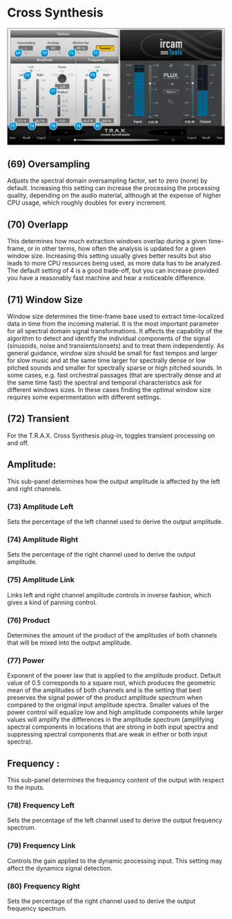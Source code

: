 # Cross Synthesis
![](include/trax_13.PNG)

## (69) Oversampling
Adjusts the spectral domain oversampling factor, set to zero (none) by default. Increasing this setting can increase the
processing the processing quality, depending on the audio material, although at the expense of higher CPU usage, which
roughly doubles for every increment.


## (70) Overlapp
This determines how much extraction windows overlap during a given time-frame, or in other terms, how often the analysis
is updated for a given window size. Increasing this setting usually gives better results but also leads to more CPU resources
being used, as more data has to be analyzed. The default setting of 4 is a good trade-off, but you can increase provided you
have a reasonably fast machine and hear a noticeable difference.


## (71) Window Size
Window size determines the time-frame base used to extract time-localized data in time from the incoming material. It is
the most important parameter for all spectral domain signal transformations. It affects the capability of the algorithm to
detect and identify the individual components of the signal (sinusoids, noise and transients/onsets) and to treat them
independently. As general guidance, window size should be small for fast tempos and larger for slow music and at the
same time larger for spectrally dense or low pitched sounds and smaller for spectrally sparse or high pitched sounds. In
some cases, e.g. fast orchestral passages (that are spectrally dense and at the same time fast) the spectral and temporal
characteristics ask for different windows sizes. In these cases finding the optimal window size requires some 
experimentation with different settings.


## (72) Transient
For the T.R.A.X. Cross Synthesis plug-in, toggles transient processing on and off.

## Amplitude:
This sub-panel determines how the output amplitude is affected by the left and right channels.

### (73) Amplitude Left
Sets the percentage of the left channel used to derive the output amplitude.

### (74) Amplitude Right
Sets the percentage of the right channel used to derive the output amplitude.

### (75) Amplitude Link
Links left and right channel amplitude controls in inverse fashion, which gives a kind of panning control.

### (76) Product
Determines the amount of the product of the amplitudes of both channels that will be mixed into the output amplitude.

### (77) Power
Exponent of the power law that is applied to the amplitude product. Default value of 0.5 corresponds to a square root,
which produces the geometric mean of the amplitudes of both channels and is the setting that best preserves the signal
power of the product amplitude spectrum when compared to the original input amplitude spectra. Smaller values of the
power control will equalize low and high amplitude components while larger values will amplify the differences in the
amplitude spectrum (amplifying spectral components in locations that are strong in both input spectra and suppressing
spectral components that are weak in either or both input spectra).

## Frequency :

This sub-panel determines the frequency content of the output with respect to the inputs.

### (78) Frequency Left
Sets the percentage of the left channel used to derive the output frequency spectrum.

### (79) Frequency Link
Controls the gain applied to the dynamic processing input. This setting may affect the dynamics signal detection.

### (80) Frequency Right
Sets the percentage of the right channel used to derive the output frequency spectrum.
